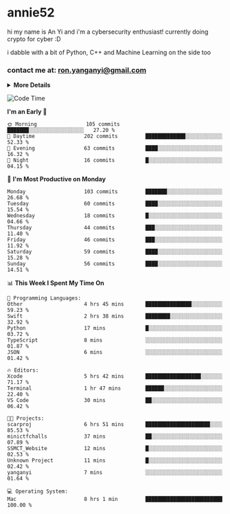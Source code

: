 # annie52 

hi my name is An Yi and i'm a cybersecurity enthusiast!
currently doing crypto for cyber :D

i dabble with a bit of Python, C++ and Machine Learning on the side too

<!--
![trophy](https://github-profile-trophy.vercel.app/?username=yanganyi&theme=discord&no-frame=true&no-bg=false&margin-w=4&row=1)
-->

### contact me at: ron.yanganyi@gmail.com

<details>
<summary>
  <strong>More Details</strong>
</summary>
<br/>

**main langs**

![Python](https://img.shields.io/badge/-Python-black?style=for-the-badge&logo=python)
![C++](https://img.shields.io/badge/-C%2B%2B-black?style=for-the-badge&logo=c%2B%2B)
![Swift](https://img.shields.io/badge/-Swift-black?style=for-the-badge&logo=swift)

**dev envs**

![VSCode](https://img.shields.io/badge/-VS_Code-black?style=for-the-badge&logo=visualstudiocode)
![Figma](https://img.shields.io/badge/-Figma-black?style=for-the-badge&logo=figma)
![XCode](https://img.shields.io/badge/-XCode-black?style=for-the-badge&logo=xcode)
![Github](https://img.shields.io/badge/-Github-black?style=for-the-badge&logo=github)

**browsers**

![Arc Browser](https://img.shields.io/badge/-Arc-black?style=for-the-badge&logo=arc)
![Opera GX](https://img.shields.io/badge/-Opera_GX-black?style=for-the-badge&logo=operagx)
![Firefox](https://img.shields.io/badge/-Firefox-black?style=for-the-badge&logo=firefox)

**devices**

![macOS](https://img.shields.io/badge/-macOS-black?style=for-the-badge&logo=macos)
![Kali Linux](https://img.shields.io/badge/-Kali-black?style=for-the-badge&logo=kalilinux)
![Windows](https://img.shields.io/badge/-Windows-black?style=for-the-badge&logo=windows11)
![Android](https://img.shields.io/badge/-Android-black?style=for-the-badge&logo=android)

</details>

<!--START_SECTION:waka-->
![Code Time](http://img.shields.io/badge/Code%20Time-57%20hrs%2055%20mins-blue)

**I'm an Early 🐤** 

```text
🌞 Morning                105 commits         ███████░░░░░░░░░░░░░░░░░░   27.20 % 
🌆 Daytime                202 commits         █████████████░░░░░░░░░░░░   52.33 % 
🌃 Evening                63 commits          ████░░░░░░░░░░░░░░░░░░░░░   16.32 % 
🌙 Night                  16 commits          █░░░░░░░░░░░░░░░░░░░░░░░░   04.15 % 
```
📅 **I'm Most Productive on Monday** 

```text
Monday                   103 commits         ███████░░░░░░░░░░░░░░░░░░   26.68 % 
Tuesday                  60 commits          ████░░░░░░░░░░░░░░░░░░░░░   15.54 % 
Wednesday                18 commits          █░░░░░░░░░░░░░░░░░░░░░░░░   04.66 % 
Thursday                 44 commits          ███░░░░░░░░░░░░░░░░░░░░░░   11.40 % 
Friday                   46 commits          ███░░░░░░░░░░░░░░░░░░░░░░   11.92 % 
Saturday                 59 commits          ████░░░░░░░░░░░░░░░░░░░░░   15.28 % 
Sunday                   56 commits          ████░░░░░░░░░░░░░░░░░░░░░   14.51 % 
```


📊 **This Week I Spent My Time On** 

```text
💬 Programming Languages: 
Other                    4 hrs 45 mins       ███████████████░░░░░░░░░░   59.23 % 
Swift                    2 hrs 38 mins       ████████░░░░░░░░░░░░░░░░░   32.92 % 
Python                   17 mins             █░░░░░░░░░░░░░░░░░░░░░░░░   03.72 % 
TypeScript               8 mins              ░░░░░░░░░░░░░░░░░░░░░░░░░   01.87 % 
JSON                     6 mins              ░░░░░░░░░░░░░░░░░░░░░░░░░   01.42 % 

🔥 Editors: 
Xcode                    5 hrs 42 mins       ██████████████████░░░░░░░   71.17 % 
Terminal                 1 hr 47 mins        ██████░░░░░░░░░░░░░░░░░░░   22.40 % 
VS Code                  30 mins             ██░░░░░░░░░░░░░░░░░░░░░░░   06.42 % 

🐱‍💻 Projects: 
scarproj                 6 hrs 51 mins       █████████████████████░░░░   85.53 % 
minictfchalls            37 mins             ██░░░░░░░░░░░░░░░░░░░░░░░   07.89 % 
SSMCT_Website            12 mins             █░░░░░░░░░░░░░░░░░░░░░░░░   02.53 % 
Unknown Project          11 mins             █░░░░░░░░░░░░░░░░░░░░░░░░   02.42 % 
yanganyi                 7 mins              ░░░░░░░░░░░░░░░░░░░░░░░░░   01.64 % 

💻 Operating System: 
Mac                      8 hrs 1 min         █████████████████████████   100.00 % 
```


<!--END_SECTION:waka-->

<!--
## a little background

- I am currently studying at [Hwa Chong Junior College](https://www.hci.edu.sg/), subject combi P CP M E
- Currently doing CTFs and [Leetcode](https://leetcode.com/) daily challenges
- Fluent in English and Chinese, learning Russian and Indonesian

<a href="">
  <img align="centre" src="https://github-readme-stats.vercel.app/api?username=yanganyi&count_private=true&include_all_commits=true&show_icons=true&title_color=007bff&text_color=e7e7e7&icon_color=007bff&bg_color=171c28" />
<a />
-->



<!--
![Top Langs](https://github-readme-stats.vercel.app/api/top-langs/?username=yanganyi&layout=compact&title_color=007bff&text_color=e7e7e7&icon_color=007bff&bg_color=171c28)
-->

<!--
**yanganyi/yanganyi** is a ✨ _special_ ✨ repository because its `README.md` (this file) appears on your GitHub profile.

Here are some ideas to get you started:

- 🔭 I’m currently working on ...
- 🌱 I’m currently learning ...
- 👯 I’m looking to collaborate on ...
- 🤔 I’m looking for help with ...
- 💬 Ask me about ...
- 📫 How to reach me: ...
- 😄 Pronouns: ...
- ⚡ Fun fact: ...
-->
